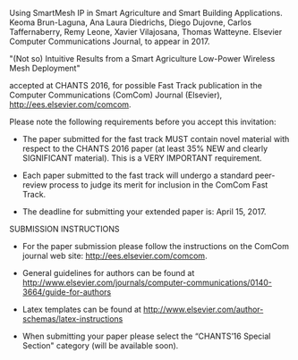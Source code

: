 Using SmartMesh IP in Smart Agriculture and Smart Building Applications. Keoma Brun-Laguna, Ana Laura Diedrichs, Diego Dujovne,
Carlos Taffernaberry, Remy Leone, Xavier Vilajosana, Thomas Watteyne. Elsevier Computer Communications Journal, to appear in 2017.

"(Not so) Intuitive Results from a Smart Agriculture Low-Power Wireless Mesh Deployment"

accepted at CHANTS 2016, for possible Fast Track publication in the Computer Communications (ComCom) Journal (Elsevier), http://ees.elsevier.com/comcom.

Please note the following requirements before you accept this invitation:

* The paper submitted for the fast track MUST contain novel material with respect to the CHANTS 2016 paper (at least 35% NEW and clearly SIGNIFICANT material). This is a VERY IMPORTANT requirement.

* Each paper submitted to the fast track will undergo a standard peer-review process to judge its merit for inclusion in the ComCom Fast Track.

* The deadline for submitting your extended paper is: April 15, 2017.

SUBMISSION INSTRUCTIONS

* For the paper submission please follow the instructions on the ComCom journal web site: http://ees.elsevier.com/comcom.

* General guidelines for authors can be found at http://www.elsevier.com/journals/computer-communications/0140-3664/guide-for-authors

* Latex templates can be found at http://www.elsevier.com/author-schemas/latex-instructions

* When submitting your paper please select the “CHANTS’16 Special Section" category (will be available soon).
